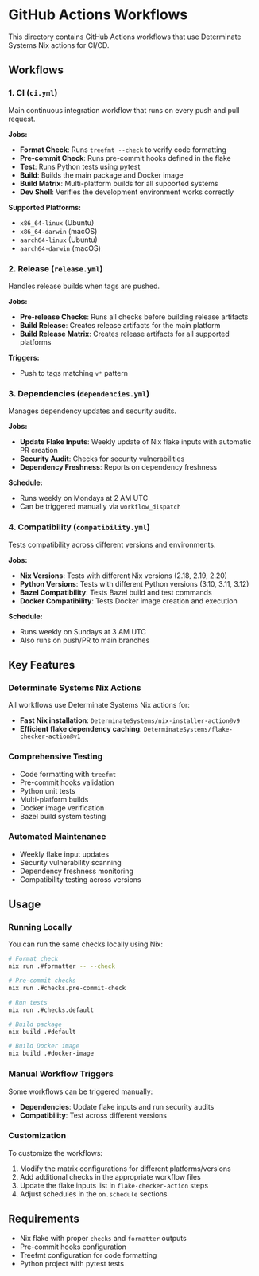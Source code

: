 # GitHub Actions Workflows

This directory contains GitHub Actions workflows that use Determinate Systems Nix actions for CI/CD.

## Workflows

### 1. CI (`ci.yml`)
Main continuous integration workflow that runs on every push and pull request.

**Jobs:**
- **Format Check**: Runs `treefmt --check` to verify code formatting
- **Pre-commit Check**: Runs pre-commit hooks defined in the flake
- **Test**: Runs Python tests using pytest
- **Build**: Builds the main package and Docker image
- **Build Matrix**: Multi-platform builds for all supported systems
- **Dev Shell**: Verifies the development environment works correctly

**Supported Platforms:**
- `x86_64-linux` (Ubuntu)
- `x86_64-darwin` (macOS)
- `aarch64-linux` (Ubuntu)
- `aarch64-darwin` (macOS)

### 2. Release (`release.yml`)
Handles release builds when tags are pushed.

**Jobs:**
- **Pre-release Checks**: Runs all checks before building release artifacts
- **Build Release**: Creates release artifacts for the main platform
- **Build Release Matrix**: Creates release artifacts for all supported platforms

**Triggers:**
- Push to tags matching `v*` pattern

### 3. Dependencies (`dependencies.yml`)
Manages dependency updates and security audits.

**Jobs:**
- **Update Flake Inputs**: Weekly update of Nix flake inputs with automatic PR creation
- **Security Audit**: Checks for security vulnerabilities
- **Dependency Freshness**: Reports on dependency freshness

**Schedule:**
- Runs weekly on Mondays at 2 AM UTC
- Can be triggered manually via `workflow_dispatch`

### 4. Compatibility (`compatibility.yml`)
Tests compatibility across different versions and environments.

**Jobs:**
- **Nix Versions**: Tests with different Nix versions (2.18, 2.19, 2.20)
- **Python Versions**: Tests with different Python versions (3.10, 3.11, 3.12)
- **Bazel Compatibility**: Tests Bazel build and test commands
- **Docker Compatibility**: Tests Docker image creation and execution

**Schedule:**
- Runs weekly on Sundays at 3 AM UTC
- Also runs on push/PR to main branches

## Key Features

### Determinate Systems Nix Actions
All workflows use Determinate Systems Nix actions for:
- **Fast Nix installation**: `DeterminateSystems/nix-installer-action@v9`
- **Efficient flake dependency caching**: `DeterminateSystems/flake-checker-action@v1`

### Comprehensive Testing
- Code formatting with `treefmt`
- Pre-commit hooks validation
- Python unit tests
- Multi-platform builds
- Docker image verification
- Bazel build system testing

### Automated Maintenance
- Weekly flake input updates
- Security vulnerability scanning
- Dependency freshness monitoring
- Compatibility testing across versions

## Usage

### Running Locally
You can run the same checks locally using Nix:

```bash
# Format check
nix run .#formatter -- --check

# Pre-commit checks
nix run .#checks.pre-commit-check

# Run tests
nix run .#checks.default

# Build package
nix build .#default

# Build Docker image
nix build .#docker-image
```

### Manual Workflow Triggers
Some workflows can be triggered manually:
- **Dependencies**: Update flake inputs and run security audits
- **Compatibility**: Test across different versions

### Customization
To customize the workflows:
1. Modify the matrix configurations for different platforms/versions
2. Add additional checks in the appropriate workflow files
3. Update the flake inputs list in `flake-checker-action` steps
4. Adjust schedules in the `on.schedule` sections

## Requirements

- Nix flake with proper `checks` and `formatter` outputs
- Pre-commit hooks configuration
- Treefmt configuration for code formatting
- Python project with pytest tests